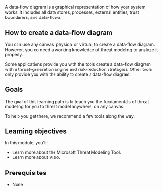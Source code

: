 A data-flow diagram is a graphical representation of how your system works. It includes all data stores, processes, external entities, trust boundaries, and data-flows.

## How to create a data-flow diagram

You can use any canvas, physical or virtual, to create a data-flow diagram. However, you do need a working knowledge of threat modeling to analyze it properly.

Some applications provide you with the tools create a data-flow diagram with a threat-generation engine and risk-reduction strategies. Other tools only provide you with the ability to create a data-flow diagram.

## Goals

The goal of this learning path is to teach you the fundamentals of threat modeling for you to threat model anywhere, on any canvas.

To help you get there, we recommend a few tools along the way.

## Learning objectives

In this module, you'll:

- Learn more about the Microsoft Threat Modeling Tool.
- Learn more about Visio.

## Prerequisites

- None

